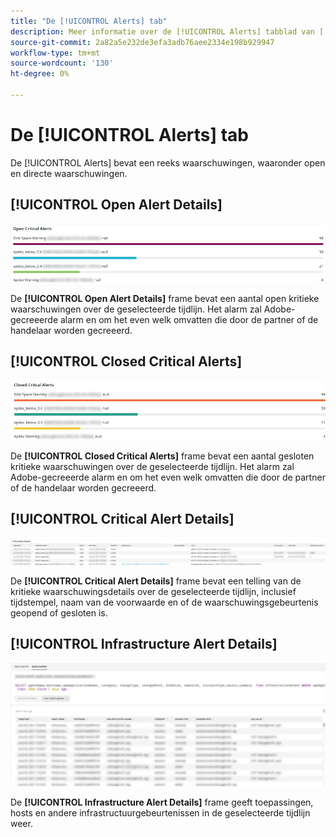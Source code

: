 ```yaml
---
title: "De [!UICONTROL Alerts] tab"
description: Meer informatie over de [!UICONTROL Alerts] tabblad van [!DNL Observation for Adobe Commerce].
source-git-commit: 2a82a5e232de3efa3adb76aee2334e198b929947
workflow-type: tm+mt
source-wordcount: '130'
ht-degree: 0%

---
```


# De [!UICONTROL Alerts] tab

De [!UICONTROL Alerts] bevat een reeks waarschuwingen, waaronder open en directe waarschuwingen.

## [!UICONTROL Open Alert Details]

![Kritieke waarschuwingen openen](../../assets/tools/observation-for-adobe-commerce/alerts-tab-1.jpg)

De **[!UICONTROL Open Alert Details]** frame bevat een aantal open kritieke waarschuwingen over de geselecteerde tijdlijn. Het alarm zal Adobe-gecreeerde alarm en om het even welk omvatten die door de partner of de handelaar worden gecreeerd.

## [!UICONTROL Closed Critical Alerts]

![Kritieke waarschuwingen gesloten](../../assets/tools/observation-for-adobe-commerce/alerts-tab-2.jpg)

De **[!UICONTROL Closed Critical Alerts]** frame bevat een aantal gesloten kritieke waarschuwingen over de geselecteerde tijdlijn. Het alarm zal Adobe-gecreeerde alarm en om het even welk omvatten die door de partner of de handelaar worden gecreeerd.

## [!UICONTROL Critical Alert Details]

![Details kritieke waarschuwing](../../assets/tools/observation-for-adobe-commerce/alerts-tab-3.jpg)

De **[!UICONTROL Critical Alert Details]** frame bevat een telling van de kritieke waarschuwingsdetails over de geselecteerde tijdlijn, inclusief tijdstempel, naam van de voorwaarde en of de waarschuwingsgebeurtenis geopend of gesloten is.

## [!UICONTROL Infrastructure Alert Details]

![Waarschuwingsgegevens infrastructuur](../../assets/tools/observation-for-adobe-commerce/alerts-tab-4.jpg)

De **[!UICONTROL Infrastructure Alert Details]** frame geeft toepassingen, hosts en andere infrastructuurgebeurtenissen in de geselecteerde tijdlijn weer.

